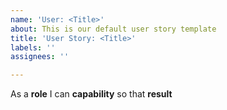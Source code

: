 ```yaml
---
name: 'User: <Title>'
about: This is our default user story template
title: 'User Story: <Title>'
labels: ''
assignees: ''

---
```


As a **role** I can **capability** so that **result**
